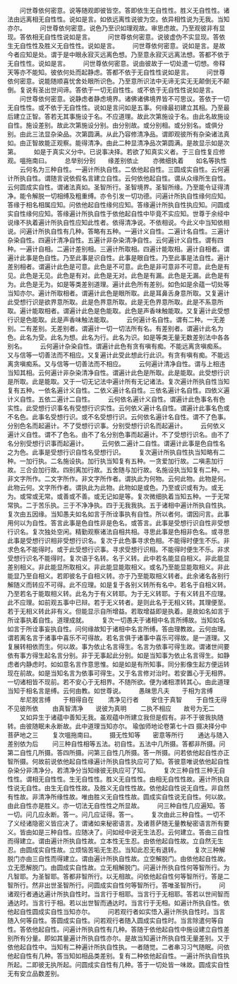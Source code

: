 <!-- { "loadSidebar": true } -->
　　问世尊依何密意。说等随观即彼皆空。答即依生无自性性。胜义无自性性。诸法由远离相无自性性。说如是言。如依远离性说彼为空。依异相性说为无我。当知亦尔。
　　问世尊依何密意。说色乃至识如理观故。审思虑故。乃至观彼非有显现。答依相无自性性说如是言。
　　问世尊依何密意。说彼虚伪不实显现。答依生无自性性及胜义无自性性。说如是言。
　　问世尊依何密意。说如是言。是故今者应知是处。谓于是中眼永寂灭远离色想。乃至意永寂灭远离法想。答都不依于无自性性。说如是言。
　　问世尊依何密意。说由彼故于一切处遣一切想。帝释天等亦不能知。彼依何处而起静虑。答都不依于无自性性说如是言。
　　问世尊依何密意。说能随顺喜忧舍处眼所识色。乃至意所识法中无谛无实无无颠倒无不颠倒。复说有圣出世间谛。答依于一切无自性性。或不依于无自性性说如是言。
　　问世尊依何密意。说静虑者静虑境界。诸佛诸佛境界皆不可思议。答依于一切无自性性。或不依于无自性性。说如是言问如是五事。何缘最初建立其相。乃至最后建立正智。答若无其事施设于名。不应道理。故此次第施设于名。由此名故施设自性。施设差别。故此次第施设分别。由分别故。或分别相。或分别名。或俱分别。由此三法显杂染品。次第圆满。从此乃容修清净品。谓即观彼所有杂染诸法真如。由正智故能正观察。能得清净。由此二种显清净品次第圆满。是故显示如是次第。
　　如是于真实义分中。已说事决择。若欲了知真实义者。于三自性复应修观。嗢拖南曰。
　　总举别分别　　缘差别依止
　　亦微细执着　　如名等执性
　　云何名为三种自性。一遍计所执自性。二依他起自性。三圆成实自性。云何遍计所执自性。谓随言说依假名言建立自性。云何依他起自性。谓从众缘所生自性。云何圆成实自性。谓诸法真如。圣智所行。圣智境界。圣智所缘。乃至能令证得清净。能令解脱一切相缚及粗重缚。亦令引发一切功德。问遍计所执自性缘何应知。答缘于相名相属应知。问依他起自性缘何应知。答缘遍计所执自性执应知。问圆成实自性缘何应知。答缘遍计所执自性于依他起自性中毕竟不实应知。世尊于余经中说缘不执着遍计所执自性应知此性者。依得清净说。不依相说。今此义中当知依相说。问遍计所执自性有几种。答略有五种。一遍计义自性。二遍计名自性。三遍计杂染自性。四遍计清净自性。五遍计非杂染清净自性。云何遍计义自性。谓有四种。一遍计自相。二遍计差别相。三遍计所取相。四遍计能取相。遍计自相者。谓遍计此事是色自性。乃至此事是识自性。此事是眼自性。乃至此事是法自性。遍计差别相者。谓遍计此色是可意。此色是不可意。此色是非可意非不可意。此色是有见。此色是无见。此色是有对。此色是无对。此色是有漏。此色是无漏。此色是有为。此色是无为。如是等类差别道理。遍计此色所有差别。如色如是余蕴一切处等当知亦尔。遍计所取相者。谓遍计此色是眼所取。此是耳鼻舌身意所取。又复遍计此受想行识是欲界意所取。此是色界意所取。此是无色界意所取。此是不系意所取。遍计能取相者。谓遍计此色是色能取。此色是声香味触能取。又复遍计此受想行识是色能取。此是声香味触法能取。
　　云何遍计名自性。谓有二种。一无差别。二有差别。无差别者。谓遍计一切一切法所有名。有差别者。谓遍计此名为色。此名为受。此名为想。此名为行。此名为识。如是等类无量无数差别法中各各别名。
　　云何遍计杂染自性。谓遍计此色有贪有嗔有痴。不能远离贪嗔痴系。又与信等一切善法而不相应。又复遍计此受此想此行此识。有贪有嗔有痴。不能远离贪嗔痴系。又与信等一切善法而不相应。
　　云何遍计清净自性。谓与上相违当知其相。云何遍计非杂染清净自性。谓遍计此色是所取。此是能取。此受想行识是所取。此是能取。又于一切无记法中遍计所有无记诸法。复次遍计所执自性当知复有五种。一依名遍计义自性。二依义遍计名自性。三依名遍计名自性。四依义遍计义自性。五依二遍计二自性。
　　云何依名遍计义自性。谓遍计此色事名有色实性。此受想行识事名有受想行识实性。云何依义遍计名自性。谓遍计此事名色或不名色。此事名受想行识。或不名受想行识。云何依名遍计名自性。谓不了色事。分别色名而起遍计。不了受想行识事。分别受想行识名而起遍计。
　　云何依义遍计义自性。谓不了色名。由不了名分别色事而起遍计。不了受想行识名。由不了名分别受想行识事而起遍计。
　　云何依二遍计二自性。谓遍计此事是色自性名之为色。此事是受想行识自性名受想行识。
　　复次遍计所执自性执当知略有二种。一加行执。二名施设执。加行执当知复有五种。一贪爱加行故。二嗔恚加行故。三合会加行故。四别离加行故。五舍随与加行故。名施设执当知复有二种。一非文字所作。二文字所作。非文字所作者。谓执此为何物。云何此物。此物是何。此物云何。文字所作者。谓执此为此物。此物如是或色。乃至或识或有为。或无为。或常或无常。或善或不善。或无记如是等。复次微细执着当知五种。一于无常常执。二于苦乐执。三于不净净执。四于无我我执。五于诸相中遍计所执自性执。复次由五因缘。当知愚夫如名如言于所诠事执有自性。所以者何。谓因问言。此事用何以为自性。答言此事是色自性非是色名。或答言。此事是受想行识自性非受想行识名。复次独处空闲。精勤观察诸法自相共相。寻思此事是色相非色名。或寻思此事是受想行识相非受想行识名。复次于此色事寻求色相。不能得时便生不乐。非求色名不能得时。或于此受想行识事。寻求受想行识相。不能得时便生不乐。非求受想行识名不能得时。复次语于名转。名于义转。此中若名能显自相义。非此能显差别相义。非此能显所取相义。非此能显能取相义。或名乃至能显能取相义。非此能显乃至自相义。若即彼名于自相义转。亦于乃至能取相义转者。此余诸名各别行解随义而转应不可得。此不应理。如是复于各别义转所有名中。若名于自相义转。乃至若名于能取相义转。此名为于有义转耶。为于无义转耶。于有义转且不应理。此不应理。如前观五事中已辩。若于无义转者。是则此名于无相义转。其理便至。若于无相义转此非有义。但能显示自所增益。若取增益即是执着。是故如名如言于所诠事执着自性。道理成就。
　　复次一切愚夫于诸相中名言所缚故。当知如名如言于所诠事妄执自性。问何缘故知于诸相中名言所缚。答由理教故。云何由理。谓若离名言于诸事中喜乐不可得故。若名言俱于诸事中喜乐可得故。是一道理。又复展转相依而生。何以故。事为依止名言得生。名言为依事可得生故。谓诸世间要依有事方得生起名言分别。非于无事起此分别。如是当知事为依止名言得生。如静虑者内静虑时。如如意名言作意思惟。如是如是有所知事。同分影像生起方便运转现在前故。如是当知名言为依事可得生。又于名言修对治时。若安置心于无相界。一切诸相皆不现前。若不安心于无相界。不随所欲。便为诸相漂转其心。由此道理当知于相名言是缚。云何由教。如世尊说。
　　愚昧思凡夫　　于相为言缚
　　牟尼脱言缚　　于相得自在
　　清净见行者　　安住于真智
　　于自性无得　　不见彼所依
　　由真智清净　　说彼为真明
　　二执不相应　　故号为无二
　　又如异生于诸蕴中善知无我。虽观蕴中所建立我但是假有。非不于彼我执随转。由彼随眠未永断故。此中道理当知亦尔。
瑜伽师地论卷第七十四
摄决择分中菩萨地之三
　　复次嗢拖南曰。
　　摄无性知等　　密意等所行
　　通达与随入　　差别依为后
　　问三种自性相等五法。初自性。五法中几所摄。答都非所摄。问第二自性几所摄。答四所摄。问第三自性几所摄。答一所摄。问若依他起自性亦正智所摄。何故前说依他起自性缘遍计所执自性执应可了知。答彼意唯说依他起自性杂染分非清净分。若清净分当知缘彼无执应可了知。
　　复次三种自性三种无自性性。谓相无自性性。生无自性性。胜义无自性性。由相无自性性故。遍计所执自性说无自性。由生无自性性故。及胜义无自性性故。依他起自性说无自性。非自然有性故。非清净所缘性故。唯由胜义无自性性故。圆成实自性说无自性。何以故。由此自性亦是胜义。亦一切法无自性性之所显故。
　　问三种自性几应遍知。答一切。问几应永断。答一。问几应证得。答一。
　　复次由此三种自性。一切不了义经诸隐密义皆应决了。谓诸如来秘密语言。及诸菩萨随无量教秘密语言所有要义。皆由如是三种自性。应随决了。问如经中说无生法忍。云何建立。答由三自性而得建立。谓由遍计所执自性故。立本性无生忍。由依他起自性故。立自然无生忍。由圆成实自性故。立烦恼苦垢无生忍。当知此忍无有退转。
　　复次三种解脱门亦由三自性而得建立。谓由遍计所执自性故。立空解脱门。由依他起自性故。立无愿解脱门。由圆成实自性故。立无相解脱门。问遍计所执自性何等智所行。为凡智耶。为圣智耶。答都非智所行。以无相故。问依他起自性何等智所行。答是二智所行。然非出世圣智所行。问圆成实自性何等智所行。答唯圣智所行。
　　问诸观行者通达遍计所执自性时。当言行于相耶。当言行于无相耶。答若以世间智而通达时。当言行于相。若以出世智而通达时。当言行于无相。如遍计所执自性。依他起自性圆成实自性当知亦尔。
　　问若观行者如实悟入遍计所执自性时。当言随入何等自性。答圆成实自性。问若观行者随入圆成实自性时。当言除遣何等自性。答依他起自性。问遍计所执自性有几种。答随于依他起自性中施设建立自性差别所有分量。即如其量遍计所执自性亦尔。是故当知遍计所执自性无量差别。又于依他起自性中。当知有二种遍计所执自性执。一者随觉。二者串习习气随眠。问依他起自性有几种。答当知如相品类差别。复有二种依他起自性。一遍计所执自性执所起。二即彼无执所起。问圆成实自性有几种。答于一切处皆一味故。圆成实自性无有安立品数差别。
